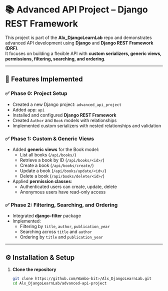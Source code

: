 # 📚 Advanced API Project – Django REST Framework

This project is part of the **Alx_DjangoLearnLab** repo and demonstrates advanced API development using **Django** and **Django REST Framework (DRF)**.  
It focuses on building a flexible API with **custom serializers, generic views, permissions, filtering, searching, and ordering**.

---

## 🚀 Features Implemented

### ✅ Phase 0: Project Setup
- Created a new Django project: `advanced_api_project`
- Added app: `api`
- Installed and configured **Django REST Framework**
- Created `Author` and `Book` models with relationships
- Implemented custom serializers with nested relationships and validation

### ✅ Phase 1: Custom & Generic Views
- Added **generic views** for the Book model:
  - List all books (`/api/books/`)
  - Retrieve a book by ID (`/api/books/<id>/`)
  - Create a book (`/api/books/create/`)
  - Update a book (`/api/books/update/<id>/`)
  - Delete a book (`/api/books/delete/<id>/`)
- Applied **permission classes**:
  - Authenticated users can create, update, delete
  - Anonymous users have read-only access

### ✅ Phase 2: Filtering, Searching, and Ordering
- Integrated **django-filter** package
- Implemented:
  - Filtering by `title`, `author`, `publication_year`
  - Searching across `title` and `author`
  - Ordering by `title` and `publication_year`

---

## ⚙️ Installation & Setup

1. **Clone the repository**
   ```bash
   git clone https://github.com/Wambo-bit>/Alx_DjangoLearnLab.git
   cd Alx_DjangoLearnLab/advanced-api-project
